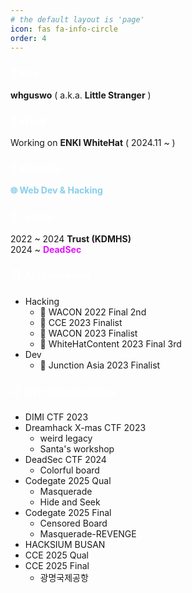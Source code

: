 ```yaml
---
# the default layout is 'page'
icon: fas fa-info-circle
order: 4
---
```


<!-- > Add Markdown syntax content to file `_tabs/about.md`{: .filepath } and it will show up on this page.
{: .prompt-tip } -->

### <span style="color:white">📌 Info</span>
**whguswo** ( a.k.a. **Little Stranger** )  

### <span style="color:white">💼 Work</span>
Working on **ENKI WhiteHat** ( 2024.11 ~ )


### <span style="color:white">📜 Majority</span>
<span style="color:skyblue">**🌐 Web Dev & Hacking**</span>  

### <span style="color:white">🚩 Teams</span>
2022 ~ 2024 **Trust (KDMHS)**  
2024 ~ <span style="color:#e414ff">**DeadSec**</span>  

### <span style="color:white">🏆 Achievement</span>
- Hacking
    - 🥈 WACON 2022 Final 2nd 
    - 🚩 CCE 2023 Finalist
    - 🚩 WACON 2023 Finalist
    - 🥉 WhiteHatContent 2023 Final 3rd 
 - Dev
    - 🚩 Junction Asia 2023 Finalist

### <span style="color:white">📋 CTF Organizations</span>
- DIMI CTF 2023
- Dreamhack X-mas CTF 2023
    - weird legacy
    - Santa's workshop
- DeadSec CTF 2024
    - Colorful board
- Codegate 2025 Qual
    - Masquerade
    - Hide and Seek
- Codegate 2025 Final
    - Censored Board
    - Masquerade-REVENGE
- HACKSIUM BUSAN
- CCE 2025 Qual
- CCE 2025 Final
    - 광명국제공항